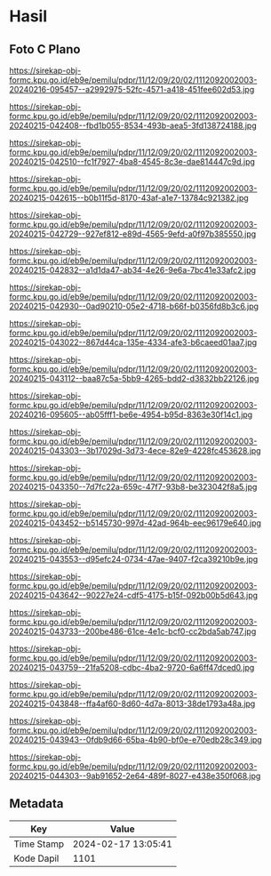 # Hasil

## Foto C Plano

https://sirekap-obj-formc.kpu.go.id/eb9e/pemilu/pdpr/11/12/09/20/02/1112092002003-20240216-095457--a2992975-52fc-4571-a418-451fee602d53.jpg

https://sirekap-obj-formc.kpu.go.id/eb9e/pemilu/pdpr/11/12/09/20/02/1112092002003-20240215-042408--fbd1b055-8534-493b-aea5-3fd138724188.jpg

https://sirekap-obj-formc.kpu.go.id/eb9e/pemilu/pdpr/11/12/09/20/02/1112092002003-20240215-042510--fc1f7927-4ba8-4545-8c3e-dae814447c9d.jpg

https://sirekap-obj-formc.kpu.go.id/eb9e/pemilu/pdpr/11/12/09/20/02/1112092002003-20240215-042615--b0b11f5d-8170-43af-a1e7-13784c921382.jpg

https://sirekap-obj-formc.kpu.go.id/eb9e/pemilu/pdpr/11/12/09/20/02/1112092002003-20240215-042729--927ef812-e89d-4565-9efd-a0f97b385550.jpg

https://sirekap-obj-formc.kpu.go.id/eb9e/pemilu/pdpr/11/12/09/20/02/1112092002003-20240215-042832--a1d1da47-ab34-4e26-9e6a-7bc41e33afc2.jpg

https://sirekap-obj-formc.kpu.go.id/eb9e/pemilu/pdpr/11/12/09/20/02/1112092002003-20240215-042930--0ad90210-05e2-4718-b66f-b0356fd8b3c6.jpg

https://sirekap-obj-formc.kpu.go.id/eb9e/pemilu/pdpr/11/12/09/20/02/1112092002003-20240215-043022--867d44ca-135e-4334-afe3-b6caeed01aa7.jpg

https://sirekap-obj-formc.kpu.go.id/eb9e/pemilu/pdpr/11/12/09/20/02/1112092002003-20240215-043112--baa87c5a-5bb9-4265-bdd2-d3832bb22126.jpg

https://sirekap-obj-formc.kpu.go.id/eb9e/pemilu/pdpr/11/12/09/20/02/1112092002003-20240216-095605--ab05fff1-be6e-4954-b95d-8363e30f14c1.jpg

https://sirekap-obj-formc.kpu.go.id/eb9e/pemilu/pdpr/11/12/09/20/02/1112092002003-20240215-043303--3b17029d-3d73-4ece-82e9-4228fc453628.jpg

https://sirekap-obj-formc.kpu.go.id/eb9e/pemilu/pdpr/11/12/09/20/02/1112092002003-20240215-043350--7d7fc22a-659c-47f7-93b8-be323042f8a5.jpg

https://sirekap-obj-formc.kpu.go.id/eb9e/pemilu/pdpr/11/12/09/20/02/1112092002003-20240215-043452--b5145730-997d-42ad-964b-eec96179e640.jpg

https://sirekap-obj-formc.kpu.go.id/eb9e/pemilu/pdpr/11/12/09/20/02/1112092002003-20240215-043553--d95efc24-0734-47ae-9407-f2ca39210b9e.jpg

https://sirekap-obj-formc.kpu.go.id/eb9e/pemilu/pdpr/11/12/09/20/02/1112092002003-20240215-043642--90227e24-cdf5-4175-b15f-092b00b5d643.jpg

https://sirekap-obj-formc.kpu.go.id/eb9e/pemilu/pdpr/11/12/09/20/02/1112092002003-20240215-043733--200be486-61ce-4e1c-bcf0-cc2bda5ab747.jpg

https://sirekap-obj-formc.kpu.go.id/eb9e/pemilu/pdpr/11/12/09/20/02/1112092002003-20240215-043759--21fa5208-cdbc-4ba2-9720-6a6ff47dced0.jpg

https://sirekap-obj-formc.kpu.go.id/eb9e/pemilu/pdpr/11/12/09/20/02/1112092002003-20240215-043848--ffa4af60-8d60-4d7a-8013-38de1793a48a.jpg

https://sirekap-obj-formc.kpu.go.id/eb9e/pemilu/pdpr/11/12/09/20/02/1112092002003-20240215-043943--0fdb9d66-65ba-4b90-bf0e-e70edb28c349.jpg

https://sirekap-obj-formc.kpu.go.id/eb9e/pemilu/pdpr/11/12/09/20/02/1112092002003-20240215-044303--9ab91652-2e64-489f-8027-e438e350f068.jpg


## Metadata

| Key        | Value               |
| ---------- | ------------------- |
| Time Stamp | 2024-02-17 13:05:41 |
| Kode Dapil | 1101                |



